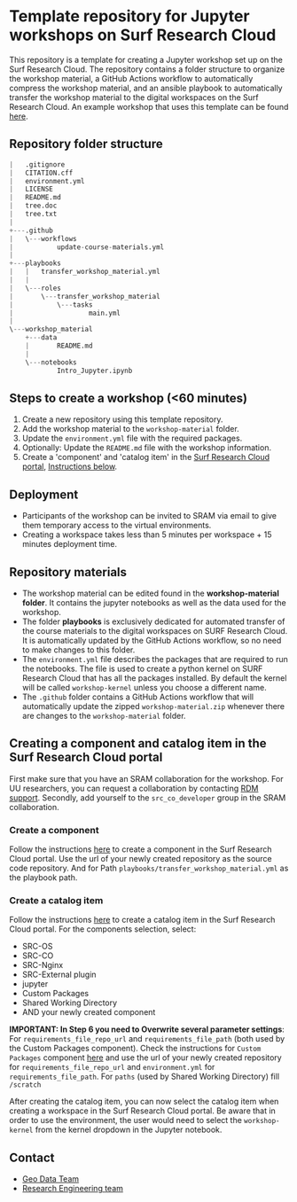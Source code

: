 # Template repository for Jupyter workshops on Surf Research Cloud

This repository is a template for creating a Jupyter workshop set up on the Surf Research Cloud. The repository contains a folder structure to organize the workshop material, a GitHub Actions workflow to automatically compress the workshop material, and an ansible playbook to automatically transfer the workshop material to the digital workspaces on the Surf Research Cloud. An example workshop that uses this template can be found [here](https://github.com/UtrechtUniversity/gis-python-power).

## Repository folder structure
```python
|   .gitignore
|   CITATION.cff
|   environment.yml
|   LICENSE
|   README.md
|   tree.doc
|   tree.txt
|   
+---.github
|   \---workflows
|           update-course-materials.yml
|           
+---playbooks
|   |   transfer_workshop_material.yml
|   |   
|   \---roles
|       \---transfer_workshop_material
|           \---tasks
|                   main.yml
|                   
\---workshop_material
    +---data
    |       README.md
    |       
    \---notebooks
            Intro_Jupyter.ipynb
```

## Steps to create a workshop (<60 minutes)

1. Create a new repository using this template repository.
2. Add the workshop material to the `workshop-material` folder.
3. Update the `environment.yml` file with the required packages.
4. Optionally: Update the `README.md` file with the workshop information.
5. Create a 'component' and 'catalog item' in the [Surf Research Cloud portal](https://portal.live.surfresearchcloud.nl/), [Instructions below](#creating-a-component-and-catalog-item-in-the-surf-research-cloud-portal).

## Deployment

- Participants of the workshop can be invited to SRAM via email to give them temporary access to the virtual environments.
- Creating a workspace takes less than 5 minutes per workspace + 15 minutes deployment time.

## Repository materials

- The workshop material can be edited found in the  **workshop-material folder**. It contains the jupyter notebooks as well as the data used for the workshop.
- The folder **playbooks** is exclusively dedicated for automated transfer of the course materials to the digital workspaces on SURF Research Cloud. It is automatically updated by the GitHub Actions workflow, so no need to make changes to this folder.
- The `environment.yml` file describes the packages that are required to run the notebooks. The file is used to create a python kernel on SURF Research Cloud that has all the packages installed. By default the kernel will be called `workshop-kernel` unless you choose a different name.
- The `.github` folder contains a GitHub Actions workflow that will automatically update the zipped `workshop-material.zip` whenever there are changes to the `workshop-material` folder.

## Creating a component and catalog item in the Surf Research Cloud portal

First make sure that you have an SRAM collaboration for the workshop. For UU researchers, you can request a collaboration by contacting [RDM support](https://www.uu.nl/en/research/research-data-management/tools/software-and-computing/virtual-research-environments).
Secondly, add yourself to the `src_co_developer` group in the SRAM collaboration.

### Create a component
Follow the instructions [here](https://servicedesk.surf.nl/wiki/display/WIKI/Create+a+component) to create a component in the Surf Research Cloud portal. 
Use the url of your newly created repository as the source code repository. And for Path `playbooks/transfer_workshop_material.yml` as the playbook path.

### Create a catalog item
Follow the instructions [here](https://servicedesk.surf.nl/wiki/display/WIKI/Create+a+catalog+item) to create a catalog item in the Surf Research Cloud portal. For the components selection, select:

- SRC-OS
- SRC-CO
- SRC-Nginx
- SRC-External plugin
- jupyter
- Custom Packages
- Shared Working Directory
- AND your newly created component

**IMPORTANT: In Step 6 you need to Overwrite several parameter settings**:
For `requirements_file_repo_url` and `requirements_file_path` (both used by the Custom Packages component). Check the instructions for `Custom Packages` component [here](https://gitlab.com/rsc-surf-nl/plugins/plugin-custom-packages/-/blob/main/README.md) and use the url of your newly created repository for `requirements_file_repo_url` and `environment.yml` for `requirements_file_path`.
For `paths`	(used by Shared Working Directory)	fill `/scratch`

After creating the catalog item, you can now select the catalog item when creating a workspace in the Surf Research Cloud portal. Be aware that in order to use the environment, the user would need to select the `workshop-kernel` from the kernel dropdown in the Jupyter notebook.

## Contact

- [Geo Data Team](https://geo-data-support.sites.uu.nl/)  
- [Research Engineering team](https://www.uu.nl/research-engineering)
